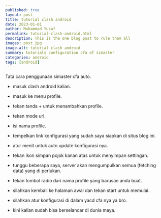 ```yaml
---
published: true
layout: post
title: tutorial clash android
date: 2023-01-01
author: Muhammad Yusuf
permalink: tutorial-clash-android.html
description: This is the one blog post to rule them all
images: post.jpg
image-alt: tutorial clash android
summary: tutorials configuration cfa of simaster
categories: android
tags: [android]
---
```


Tata cara penggunaan simaster cfa auto.

- masuk clash android kalian.

- masuk ke menu profile.

- tekan tanda + untuk menambahkan profile.

- tekan mode url.

- isi nama profile.

- tempelkan link konfigurasi yang sudah saya siapkan di situs blog ini.

- atur menit untuk auto update konfigurasi nya.

- tekan ikon simpan pojok kanan atas untuk menyimpan settingan.

- tunggu beberapa saya, server akan mengumpulkan semua (fetching data) yang di perlukan.

- tekan tombol radio dari nama profile yang barusan anda buat.

- silahkan kembali ke halaman awal dan tekan start untuk memulai.

- silahkan atur konfigurasi di dalam yacd cfa nya ya bro.

- kini kalian sudah bisa berselancar di dunia maya.

